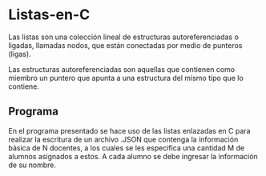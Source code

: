 # Listas-en-C
Las listas son una colección lineal de estructuras autoreferenciadas o ligadas, llamadas nodos, que están conectadas por medio de punteros (ligas). 

Las estructuras autoreferenciadas son aquellas que contienen como miembro un puntero que apunta a una estructura del mismo tipo que lo contiene.

## Programa
En el programa presentado se hace uso de las listas enlazadas en C para realizar la escritura de un archivo .JSON que contenga la información básica de N docentes, a los cuales se les especifica una cantidad M de alumnos asignados a estos. A cada alumno se debe ingresar la información de su nombre.
